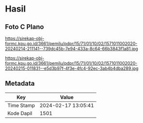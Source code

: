 # Hasil

## Foto C Plano

https://sirekap-obj-formc.kpu.go.id/3661/pemilu/pdpr/15/71/01/10/02/1571011002020-20240214-211141--739dc45b-7e94-433a-8c64-66b3843f1a81.jpg

https://sirekap-obj-formc.kpu.go.id/3661/pemilu/pdpr/15/71/01/10/02/1571011002020-20240215-011831--e5d3b97f-4f3e-4fc4-92ec-3ab4b4dba289.jpg


## Metadata

| Key        | Value               |
| ---------- | ------------------- |
| Time Stamp | 2024-02-17 13:05:41 |
| Kode Dapil | 1501                |



